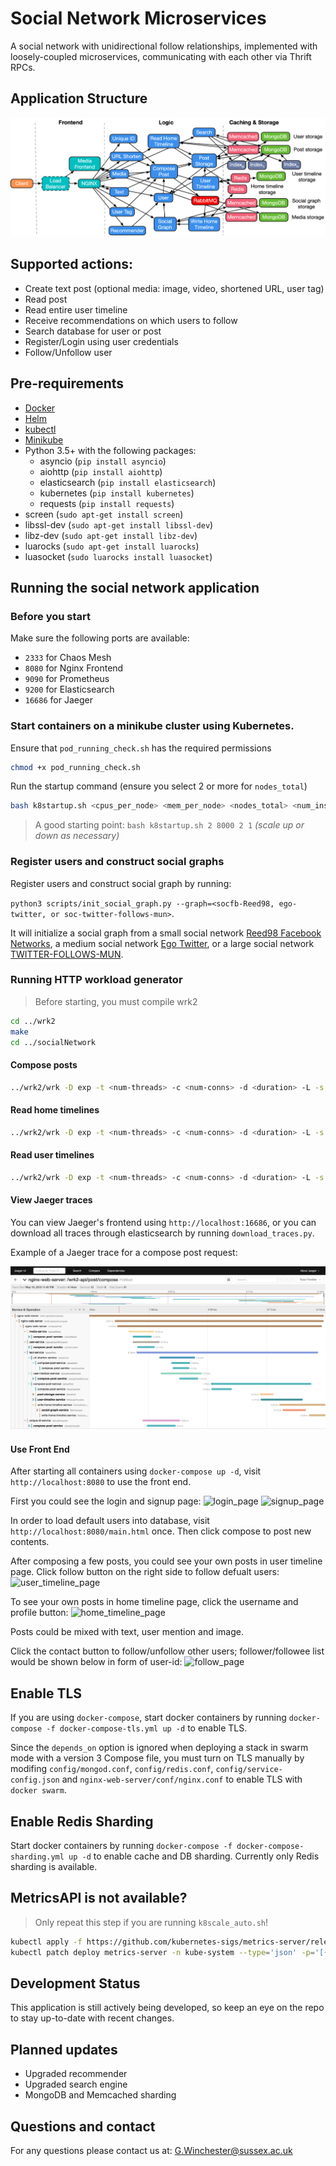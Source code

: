 # Social Network Microservices

A social network with unidirectional follow relationships, implemented with loosely-coupled microservices, communicating with each other via Thrift RPCs.

## Application Structure

![Social Network Architecture](figures/socialNet_arch.png)

## Supported actions:

* Create text post (optional media: image, video, shortened URL, user tag)
* Read post
* Read entire user timeline
* Receive recommendations on which users to follow
* Search database for user or post
* Register/Login using user credentials
* Follow/Unfollow user

## Pre-requirements

* [Docker](https://docs.docker.com/engine/install/)
* [Helm](https://helm.sh/docs/intro/quickstart/)
* [kubectl](https://kubernetes.io/docs/tasks/tools/)
* [Minikube](https://minikube.sigs.k8s.io/docs/start/)
* Python 3.5+ with the following packages:
    * asyncio (`pip install asyncio`)
    * aiohttp (`pip install aiohttp`)
    * elasticsearch (`pip install elasticsearch`)
    * kubernetes (`pip install kubernetes`)
    * requests (`pip install requests`)
* screen (`sudo apt-get install screen`)
* libssl-dev (`sudo apt-get install libssl-dev`)
* libz-dev (`sudo apt-get install libz-dev`)
* luarocks (`sudo apt-get install luarocks`)
* luasocket (`sudo luarocks install luasocket`)

## Running the social network application

### Before you start

Make sure the following ports are available:
- `2333` for Chaos Mesh
- `8080` for Nginx Frontend
- `9090` for Prometheus
- `9200` for Elasticsearch
- `16686` for Jaeger

### Start containers on a minikube cluster using Kubernetes.

Ensure that `pod_running_check.sh` has the required permissions
```bash
chmod +x pod_running_check.sh
```

Run the startup command (ensure you select 2 or more for `nodes_total`)
```bash
bash k8startup.sh <cpus_per_node> <mem_per_node> <nodes_total> <num_instances>
```
> A good starting point: `bash k8startup.sh 2 8000 2 1` *(scale up or down as necessary)*

### Register users and construct social graphs

Register users and construct social graph by running: 

`python3 scripts/init_social_graph.py --graph=<socfb-Reed98, ego-twitter, or soc-twitter-follows-mun>`.

It will initialize a social graph from a small social network [Reed98 Facebook Networks](http://networkrepository.com/socfb-Reed98.php), a medium social network [Ego Twitter](https://snap.stanford.edu/data/ego-Twitter.html), or a large social network [TWITTER-FOLLOWS-MUN](https://networkrepository.com/soc-twitter-follows-mun.php).

### Running HTTP workload generator

>Before starting, you must compile wrk2
```bash
cd ../wrk2
make
cd ../socialNetwork
```

#### Compose posts

```bash
../wrk2/wrk -D exp -t <num-threads> -c <num-conns> -d <duration> -L -s ./wrk2/scripts/social-network/compose-post.lua http://localhost:8080/wrk2-api/post/compose -R <reqs-per-sec>
```

#### Read home timelines

```bash
../wrk2/wrk -D exp -t <num-threads> -c <num-conns> -d <duration> -L -s ./wrk2/scripts/social-network/read-home-timeline.lua http://localhost:8080/wrk2-api/home-timeline/read -R <reqs-per-sec>
```

#### Read user timelines

```bash
../wrk2/wrk -D exp -t <num-threads> -c <num-conns> -d <duration> -L -s ./wrk2/scripts/social-network/read-user-timeline.lua http://localhost:8080/wrk2-api/user-timeline/read -R <reqs-per-sec>
```

#### View Jaeger traces

You can view Jaeger's frontend using `http://localhost:16686`, or you can download all traces through elasticsearch by running `download_traces.py`.

Example of a Jaeger trace for a compose post request:

![jaeger_example](figures/socialNet_jaeger.png)

#### Use Front End

After starting all containers using `docker-compose up -d`, visit `http://localhost:8080` to use the front end.

First you could see the login and signup page:
![login_page](figures/login.png)
![signup_page](figures/signup.png)

In order to load default users into database, visit `http://localhost:8080/main.html` once. Then click compose to post new contents.

After composing a few posts, you could see your own posts in user timeline page. Click follow button on the right side to follow defualt users:
![user_timeline_page](figures/user_timeline.png)

To see your own posts in home timeline page, click the username and profile button:
![home_timeline_page](figures/home_timeline.png)

Posts could be mixed with text, user mention and image.

Click the contact button to follow/unfollow other users; follower/followee list would be shown below in form of user-id:
![follow_page](figures/follow.png)

## Enable TLS

If you are using `docker-compose`, start docker containers by running `docker-compose -f docker-compose-tls.yml up -d` to enable TLS.

Since the `depends_on` option is ignored when deploying a stack in swarm mode with a version 3 Compose file, you
must turn on TLS manually by modifing `config/mongod.conf`, `config/redis.conf`, `config/service-config.json` and
`nginx-web-server/conf/nginx.conf` to enable TLS with `docker swarm`.

## Enable Redis Sharding

Start docker containers by running `docker-compose -f docker-compose-sharding.yml up -d` to enable cache and DB sharding. Currently only Redis sharding is available.

## MetricsAPI is not available?

> Only repeat this step if you are running `k8scale_auto.sh`!
```bash
kubectl apply -f https://github.com/kubernetes-sigs/metrics-server/releases/latest/download/components.yaml
kubectl patch deploy metrics-server -n kube-system --type='json' -p='[{"op": "add", "path": "/spec/template/spec/containers/0/args/-", "value": "--kubelet-insecure-tls=true"}]'
```

## Development Status

This application is still actively being developed, so keep an eye on the repo to stay up-to-date with recent changes.

## Planned updates

* Upgraded recommender
* Upgraded search engine
* MongoDB and Memcached sharding

## Questions and contact

For any questions please contact us at: <G.Winchester@sussex.ac.uk>